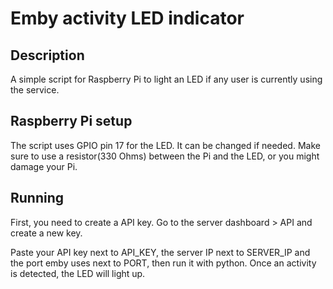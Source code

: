 # Emby activity LED indicator

## Description
A simple script for Raspberry Pi to light an LED if any user
is currently using the service.

## Raspberry Pi setup
The script uses GPIO pin 17 for the LED. It can be changed if needed.
Make sure to use a resistor(330 Ohms) between the Pi and the LED, or you might damage your Pi.

## Running
First, you need to create a API key.
Go to the server dashboard > API and create a new key.

Paste your API key next to API_KEY, the server IP next to SERVER_IP and the port emby uses next to PORT,
then run it with python.
Once an activity is detected, the LED will light up.
